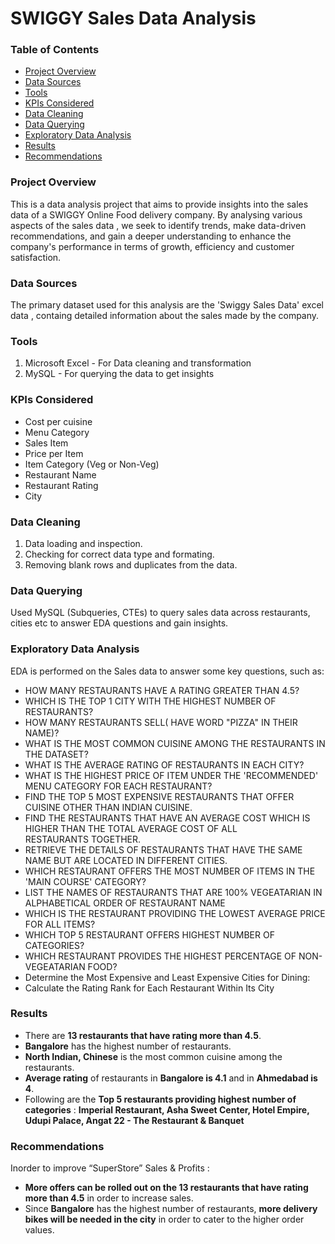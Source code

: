 # SWIGGY Sales Data Analysis

### Table of Contents
- [Project Overview](#project-overview)
- [Data Sources](#data-sources)
- [Tools](#tools)
- [KPIs Considered](#kpis-considered)
- [Data Cleaning](#data-cleaning)
- [Data Querying](#data-querying)
- [Exploratory Data Analysis](#exploratory-data-analysis)
- [Results](#results)
- [Recommendations](#recommendations)

### Project Overview
This is a data analysis project that aims to provide insights into the sales data of a SWIGGY Online Food delivery company. By analysing various aspects of the sales data , we seek to identify trends, make data-driven recommendations, and gain a deeper understanding to enhance the company's performance in terms of growth, efficiency and customer satisfaction.

### Data Sources
The primary dataset used for this analysis are the 'Swiggy Sales Data' excel data , containg detailed information about the sales made by the company.

### Tools
1. Microsoft Excel - For Data cleaning and transformation
2. MySQL -  For querying the data to get insights

### KPIs Considered
- Cost per cuisine
- Menu Category
- Sales Item
- Price per Item
- Item Category (Veg or Non-Veg)
- Restaurant Name
- Restaurant Rating
- City
    
### Data Cleaning
1. Data loading and inspection.
2. Checking for correct data type and formating.
3. Removing blank rows and duplicates from the data.

### Data Querying
Used MySQL (Subqueries, CTEs) to query sales data across restaurants, cities etc to answer EDA questions and gain insights. 

### Exploratory Data Analysis
EDA is performed on the Sales data to answer some key questions, such as:
- HOW MANY RESTAURANTS HAVE A RATING GREATER THAN 4.5?
- WHICH IS THE TOP 1 CITY WITH THE HIGHEST NUMBER OF RESTAURANTS?
- HOW MANY RESTAURANTS SELL( HAVE WORD "PIZZA" IN THEIR NAME)?
- WHAT IS THE MOST COMMON CUISINE AMONG THE RESTAURANTS IN THE DATASET?
- WHAT IS THE AVERAGE RATING OF RESTAURANTS IN EACH CITY?
- WHAT IS THE HIGHEST PRICE OF ITEM UNDER THE 'RECOMMENDED' MENU CATEGORY FOR EACH RESTAURANT?
- FIND THE TOP 5 MOST EXPENSIVE RESTAURANTS THAT OFFER CUISINE OTHER THAN INDIAN CUISINE. 
- FIND THE RESTAURANTS THAT HAVE AN AVERAGE COST WHICH IS HIGHER THAN THE TOTAL AVERAGE COST OF ALL    
   RESTAURANTS TOGETHER.
- RETRIEVE THE DETAILS OF RESTAURANTS THAT HAVE THE SAME NAME BUT ARE LOCATED IN DIFFERENT CITIES.
- WHICH RESTAURANT OFFERS THE MOST NUMBER OF ITEMS IN THE 'MAIN COURSE' CATEGORY?
- LIST THE NAMES OF RESTAURANTS THAT ARE 100% VEGEATARIAN IN ALPHABETICAL ORDER OF RESTAURANT NAME
- WHICH IS THE RESTAURANT PROVIDING THE LOWEST AVERAGE PRICE FOR ALL ITEMS?
- WHICH TOP 5 RESTAURANT OFFERS HIGHEST NUMBER OF CATEGORIES?
- WHICH RESTAURANT PROVIDES THE HIGHEST PERCENTAGE OF NON-VEGEATARIAN FOOD?
- Determine the Most Expensive and Least Expensive Cities for Dining:
- Calculate the Rating Rank for Each Restaurant Within Its City

  
### Results
- There are **13 restaurants that have rating more than 4.5**. 
- **Bangalore** has the highest number of restaurants.
- **North Indian, Chinese** is the most common cuisine among the restaurants.
- **Average rating** of restaurants in **Bangalore is 4.1** and in **Ahmedabad is 4**.
- Following are the **Top 5 restaurants providing highest number of categories** : 
  **Imperial Restaurant, Asha Sweet Center, Hotel Empire, Udupi Palace, Angat 22 - The Restaurant & Banquet**

### Recommendations
Inorder to improve “SuperStore” Sales & Profits :
- **More offers can be rolled out on the 13 restaurants that have rating more than 4.5** in order to increase sales.
- Since **Bangalore** has the highest number of restaurants, **more delivery bikes will be needed in the city** in order to cater to the higher order values.
 

